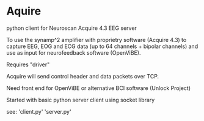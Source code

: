 Aquire
======

python client for Neuroscan Acquire 4.3 EEG server

To use the synamp^2 amplifier with proprietry software (Acquire 4.3)
to capture EEG, EOG and ECG data (up to 64 channels + bipolar channels)
and use as input for neurofeedback software (OpenViBE).

Requires "driver"

Acquire will send control header and data packets over TCP.

Need front end for OpenViBE or alternative BCI software (Unlock Project)

Started with basic python server client using socket library

see: 'client.py'
     'server.py'



